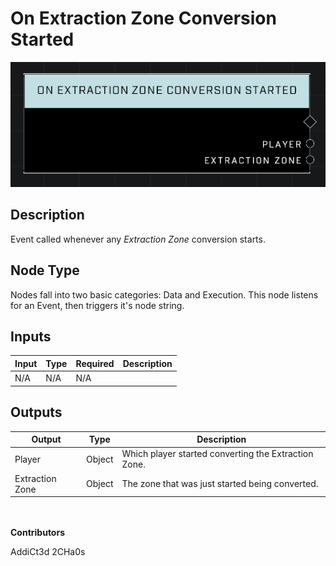 # On Extraction Zone Conversion Started
![alt text](../../../.gitbook/assets/on-extraction-zone-conversion-started.png)
## Description
Event called whenever any *Extraction Zone* conversion starts.

## Node Type
Nodes fall into two basic categories: Data and Execution. This node listens for an Event, then triggers it's node string.

## Inputs
| Input | Type | Required | Description |
|------------------|------------------|----------|--------------------------------------------------------------|
| N/A | N/A | N/A | |

## Outputs
| Output | Type | Description |
|------------------|------------------|--------------------------------------------------------------|
| Player | Object | Which player started converting the Extraction Zone.|
| Extraction Zone | Object | The zone that was just started being converted.|

\
\
**Contributors**

AddiCt3d 2CHa0s